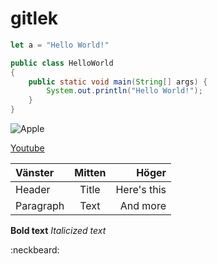# gitlek




```javascript
let a = "Hello World!"

```

```java
public class HelloWorld
{
	public static void main(String[] args) {
		System.out.println("Hello World!");
	}
}
```

![Apple](https://source.unsplash.com/random/1600x900?apple)


[Youtube](https://www.youtube.com)

| Vänster     | Mitten      | Höger         |
| :---        |    :----:   |          ---: |
| Header      | Title       | Here's this   |
| Paragraph   | Text        | And more      |


**Bold text** *Italicized text*

 :neckbeard:
